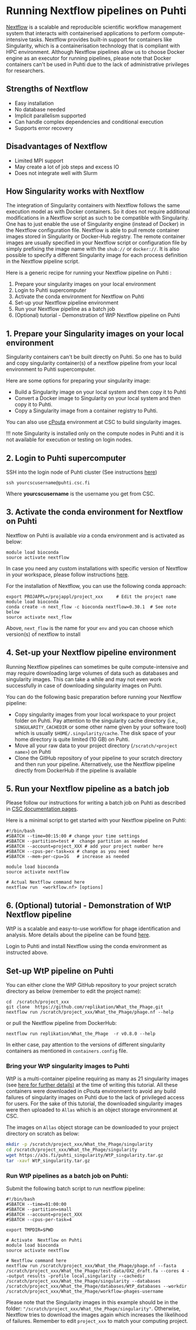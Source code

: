 
# Running Nextflow pipelines on Puhti
[Nextflow](https://www.nextflow.io/) is a scalable and reproducible scientific workflow 
management system that interacts with containerised applications to perform 
compute-intensive tasks. Nextflow provides built-in support for containers 
like Singularity, which is a containerisation technology that is compliant 
with HPC environment. Although Nextflow pipelines allow us to choose Docker 
engine as an executor for running pipelines, please note that Docker 
containers can't be used in Puhti due to the lack of administrative privileges for researchers.

## Strengths of Nextflow

* Easy installation
* No database needed
* Implicit parallelism supported
* Can handle complex dependencies and conditional execution
* Supports error recovery

## Disadvantages of Nextflow

* Limited MPI support
* May create a lot of job steps and excess IO
* Does not integrate well with Slurm

## How Singularity works with Nextflow
The integration of Singularity containers with Nextflow follows the same 
execution model as with Docker containers. So it does not require additional 
modifications in a Nextflow script as such to be compatible with Singularity. 
One has to just enable the use of Singularity engine (instead of Docker) 
in the Nextflow configuration file. Nextflow is able to pull remote container 
images stored in Singularity or Docker-Hub registry. The remote container 
images are usually specified in your Nextflow script or configuration 
file by simply prefixing the image name with the `shub://` or `docker://`. 
It is also possible to specify a different Singularity image for each 
process definition in the Nextflow pipeline script. 

Here is a generic recipe for running your Nextflow pipeline on Puhti :

1. Prepare your singularity images on your local environment
2. Login to Puhti supercomputer
3. Activate the conda environment for Nextflow on Puhti
4. Set-up your Nextflow pipeline environment
5. Run your Nextflow pipeline as a batch job
6. (Optional) tutorial - Demonstration of WtP Nextflow pipeline on Puhti

## 1. Prepare your Singularity images on your local environment

Singularity containers can't be built directly on Puhti. So one has to 
build and copy singularity container(s) of a nextflow pipeline from your 
local environment to Puhti supercomputer. 

Here are some options for preparing your singularity image:

- Build a Singularity image on your local system  and then copy it to Puhti
- Convert a Docker image to Singularity on your local system and then copy it to Puhti.
- Copy a Singularity image from a container registry to Puhti.

You can also use [cPouta](../../cloud/pouta/launch-vm-from-web-gui.md) environment at CSC to build singularity images.

!!! note 
    Singularity is installed only on the compute nodes in Puhti and 
    it is not available for execution or testing on login nodes.

## 2. Login to Puhti supercomputer

SSH into the login node of Puhti cluster (See instructions [here](../../computing/overview.md))

```
ssh yourcscusername@puhti.csc.fi
```
Where **yourcscusername** is the username you get from CSC.

## 3. Activate the conda environment for Nextflow on Puhti

Nextflow on Puhti is available *via* a conda environment and is activated as below:

```
module load bioconda
source activate nextflow
```

In case you need any custom installations with specific version of Nextflow in your 
workspace, please follow instructions [here](../../apps/bioconda.md#2-installing-software-for-your-own-use-with-bioconda). 

For the installation of Nextflow, you can use the following conda approach: 

```
export PROJAPPL=/projappl/project_xxx     # Edit the project name
module load bioconda
conda create -n next_flow -c bioconda nextflow=0.30.1  # See note below
source activate next_flow  
```
Above, `next_flow` is the name for your `env` and you can choose which version(s) of nextflow to install

## 4. Set-up your Nextflow pipeline environment

Running Nextflow pipelines can sometimes be quite compute-intensive and 
may require downloading large volumes of data such as databases and 
singularity images. This can take a while and may not even work successfully 
in case of downloading singularity images on Puhti. 

You can do the following basic preparation before running your Nextflow pipeline:

- Copy singularity images from your local workspace to your project folder on Puhti. 
  Pay attention to the singularity cache directory (i.e., `SINGULARITY_CACHEDIR` or some 
  other name given by your software tool) which is usually `$HOME/.singularity/cache`. 
  The disk space of your home directory is quite limited (10 GB) on Puhti.
- Move all your raw data to your project directory (`/scratch/<project name>`) on Puhti
- Clone the GitHub repository of your pipeline to your scratch directory and then run your 
  pipeline. Alternatively, use the Nextflow pipeline directly 
  from DockerHub if the pipeline is available

## 5. Run your Nextflow pipeline as a batch job

Please follow our instructions for writing a batch job on Puhti as described in 
[CSC documentation pages](../../computing/running/example-job-scripts-puhti.md).

Here is a minimal script to get started with your Nextflow pipeline on Puhti:

```
#!/bin/bash
#SBATCH --time=00:15:00 # change your time settings
#SBATCH --partition=test #  change partition as needed
#SBATCH --account=project_XXX # add your project number here
#SBATCH --cpus-per-task=xx # change as you need
#SBATCH --mem-per-cpu=1G   # increase as needed

module load bioconda
source activate nextflow

# Actual Nextflow command here
nextflow run  <workflow.nf> [options]
```

## 6. (Optional) tutorial - Demonstration of WtP Nextflow pipeline

WtP is a scalable and easy-to-use workflow for phage identification 
and analysis. More details about the pipeline can be found 
[here](https://github.com/replikation/What_the_Phage).

Login to Puhti and install Nextflow using the conda environment as instructed above.

## Set-up WtP pipeline on Puhti

You can either clone the WtP GitHub repository to your project scratch directory as below
(remember to edit the project name):

```
cd  /scratch/project_xxx
git clone  https://github.com/replikation/What_the_Phage.git
nextflow run /scratch/project_xxx/What_the_Phage/phage.nf --help
```

or pull the Nextflow pipeline from DockerHub:

```
nextflow run replikation/What_the_Phage  -r v0.8.0 --help
```

In either case, pay attention to the versions of different singularity 
containers as mentioned in `containers.config` file. 

### Bring your WtP singularity images to Puhti

WtP is a multi-container pipeline requiring as many as 21 singularity images 
(see [here for further details)](https://github.com/replikation/What_the_Phage/blob/master/configs/container.config) 
at the time of writing this tutorial. All these containers were downloaded 
in cPouta environment to avoid any build failures of singularity images on Puhti due to the lack 
of privileged access for users. For the sake of this tutorial, the downloaded singularity 
images were then uploaded to ``Allas`` which is an object storage environment at CSC.

The images on `Allas` object storage can be downloaded to your project directory on scratch as below:
```bash
mkdir -p /scratch/project_xxx/What_the_Phage/singularity
cd /scratch/project_xxx/What_the_Phage/singularity
wget https://a3s.fi/puhti_singularity/WtP_singularity.tar.gz
tar -xavf WtP_singularity.tar.gz
```

### Run WtP pipelines as a batch job on Puhti:

Submit the following batch script to run nextflow pipeline:
```
#!/bin/bash
#SBATCH --time=01:00:00
#SBATCH --partition=small
#SBATCH --account=project_XXX
#SBATCH --cpus-per-task=4

export TMPDIR=$PWD

# Activate  Nextflow on Puhti
module load bioconda
source activate nextflow

# Nextflow command here
nextflow run /scratch/project_xxx/What_the_Phage/phage.nf --fasta /scratch/project_xxx/What_the_Phage/test-data/OX2_draft.fa --cores 4 --output results -profile local,singularity --cachedir /scratch/project_xxx/What_the_Phage/singularity --databases /scratch/project_xxx/What_the_Phage/databases/WtP_databases --workdir /scratch/project_xxx/What_the_Phage/workflow-phages-username 
```

Please note that the Singularity images in this example should be in the folder:
`"/scratch/project_xxx/What_the_Phage/singularity"`. Otherwise, Nextflow tries to download 
the images again which increases the likelihood of failures. Remember to edit `project_xxx`
to match your computing project.

